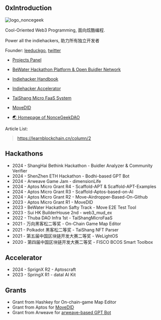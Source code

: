 ## 0xIntroduction

<!--

**Here are some ideas to get you started:**

🙋‍♀️ A short introduction - what is your organization all about?
🌈 Contribution guidelines - how can the community get involved?
👩‍💻 Useful resources - where can the community find your docs? Is there anything else the community should know?
🍿 Fun facts - what does your team eat for breakfast?
🧙 Remember, you can do mighty things with the power of [Markdown](https://docs.github.com/github/writing-on-github/getting-started-with-writing-and-formatting-on-github/basic-writing-and-formatting-syntax)
-->

![logo_noncegeek](https://user-images.githubusercontent.com/12784118/200440329-66ad4ddc-9997-4018-8607-e78063b3c951.png)


Cool-Oriented Web3 Programming, 面向炫酷编程.

Power all the indiehackers, 助力所有独立开发者

Founder: [leeduckgo](https://github.com/leeduckgo), [twitter](https://x.com/0xleeduckgo)

- [Projects Panel](https://projects.noncegeek.com/)

- [BeWater Hackathon Platform & Open Buidler Network](https://bewater.xyz)
- [Indiehacker Handbook](https://indiehacker.rootmud.xyz)
- [Indiehacker Accelerator](https://github.com/orgs/NonceGeek/discussions)
- [TaiShang Micro FaaS System](https://faas.movespace.xyz/)
- [MoveDID](https://movedid.build)
- [🌏 Homepage of NonceGeekDAO](https://noncegeek.com)


Article List:

> https://learnblockchain.cn/column/2


<!-- Hackathons -->

##  Hackathons

* 2024 - ShangHai Bethink Hackathon - Buidler Analyzer & Community Verifier
* 2024 - ShenZhen ETH Hackathon - Bodhi-based GPT Bot
* 2024 - Arweave Game Jam - dimensionLife
* 2024 - Aptos Micro Grant R4 - Scaffold-APT & Scaffold-APT-Examples
* 2024 - Aptos Micro Grant R3 - Scaffold-Aptos-based-on-AI
* 2024 - Aptos Micro Grant R2 - Move-Airdropper-Based-On-Github
* 2023 - Aptos Micro Grant R1 - MoveDID
* 2023 - BeWater Hackathon Safty Track - Move E2E Test Tool
* 2023 - Sui HK BuilderHouse 2nd - web3_mud_ex
* 2022 - Thuba DAO Infra 1st - TaiShangMicroFaaS
* 2021 - 万向黑客松二等奖 - On-Chain Game Map Editor
* 2021 - Polkadot 黑客松二等奖 - TaiShang NFT Parser
* 2021 - 第五届中国区块链开发大赛二等奖 - WeLightOS
* 2020 - 第四届中国区块链开发大赛二等奖 - FISCO BCOS Smart Toolbox

<!-- /Hackathons -->

<!-- Accelerator -->

## Accelerator

* 2024 - SprignX R2 - Aptoscraft
* 2023 - SpringX R1 - dataI AI Kit


<!-- /Accelerator -->

<!-- Grants -->

## Grants

* Grant from Hashkey for On-chain-game Map Editor
* Grant from Aptos for [MoveDID](https://github.com/movedid)
* Grant from Arweave for [arweave-based GPT Bot](https://arweave.noncegeek.com)

<!-- /Grants -->
